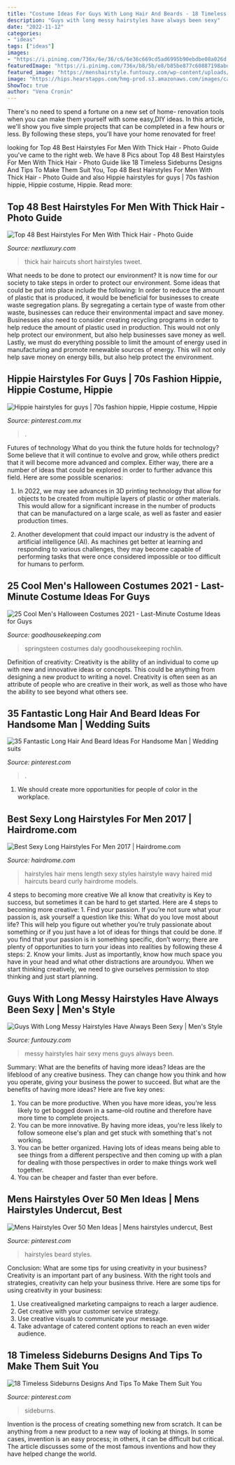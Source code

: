 ```yaml
---
title: "Costume Ideas For Guys With Long Hair And Beards - 18 Timeless Sideburns Designs And Tips To Make Them Suit You"
description: "Guys with long messy hairstyles have always been sexy"
date: "2022-11-12"
categories:
- "ideas"
tags: ["ideas"]
images:
- "https://i.pinimg.com/736x/6e/36/c6/6e36c669cd5ad6995b90ebdbe08a026d.jpg"
featuredImage: "https://i.pinimg.com/736x/b8/5b/e8/b85be877c60887198abdfdbb5129898e.jpg"
featured_image: "https://menshairstyle.funtouzy.com/wp-content/uploads/2019/07/7-Medium-Long-Mens-Hair-8.jpg"
image: "https://hips.hearstapps.com/hmg-prod.s3.amazonaws.com/images/carson-daly-as-bruce-springsteen-during-nbc-today-halloween-news-photo-1055755536-1560891840.jpg?crop=0.99951xw:1xh;center,top&amp;resize=480:*"
ShowToc: true
author: "Vena Cronin"
---
```



There's no need to spend a fortune on a new set of home- renovation tools when you can make them yourself with some easy,DIY ideas. In this article, we'll show you five simple projects that can be completed in a few hours or less. By following these steps, you'll have your home renovated for free!

	

		
looking for Top 48 Best Hairstyles For Men With Thick Hair - Photo Guide you've came to the right web. We have 8 Pics about Top 48 Best Hairstyles For Men With Thick Hair - Photo Guide like 18 Timeless Sideburns Designs And Tips To Make Them Suit You, Top 48 Best Hairstyles For Men With Thick Hair - Photo Guide and also Hippie hairstyles for guys | 70s fashion hippie, Hippie costume, Hippie. Read more:
		
    
## Top 48 Best Hairstyles For Men With Thick Hair - Photo Guide

<img loading=lazy src="http://nextluxury.com/wp-content/uploads/short-haircuts-for-men-with-thick-hair.jpg" onerror="this.onerror=null;this.src='https://tse3.mm.bing.net/th?id=OIP.Y7eoV2f4rgTmnAC4o8I8cQHaJ4&amp;pid=15.1';" alt="Top 48 Best Hairstyles For Men With Thick Hair - Photo Guide">

_Source: nextluxury.com_

>thick hair haircuts short hairstyles tweet. 

	

What needs to be done to protect our environment?
It is now time for our society to take steps in order to protect our environment. Some ideas that could be put into place include the following:
In order to reduce the amount of plastic that is produced, it would be beneficial for businesses to create waste segregation plans. By segregating a certain type of waste from other waste, businesses can reduce their environmental impact and save money. Businesses also need to consider creating recycling programs in order to help reduce the amount of plastic used in production. This would not only help protect our environment, but also help businesses save money as well. Lastly, we must do everything possible to limit the amount of energy used in manufacturing and promote renewable sources of energy. This will not only help save money on energy bills, but also help protect the environment.

    
## Hippie Hairstyles For Guys | 70s Fashion Hippie, Hippie Costume, Hippie

<img loading=lazy src="https://i.pinimg.com/736x/c9/d2/cb/c9d2cbc89e640aa886dc78fc3ec186ec.jpg" onerror="this.onerror=null;this.src='https://tse4.mm.bing.net/th?id=OIP.mZBCdsUSh-Y5gw9uXQmYigHaKU&amp;pid=15.1';" alt="Hippie hairstyles for guys | 70s fashion hippie, Hippie costume, Hippie">

_Source: pinterest.com.mx_

>. 

	

Futures of technology
What do you think the future holds for technology? Some believe that it will continue to evolve and grow, while others predict that it will become more advanced and complex. Either way, there are a number of ideas that could be explored in order to further advance this field. Here are some possible scenarios:
1) In 2022, we may see advances in 3D printing technology that allow for objects to be created from multiple layers of plastic or other materials. This would allow for a significant increase in the number of products that can be manufactured on a large scale, as well as faster and easier production times.

2) Another development that could impact our industry is the advent of artificial intelligence (AI). As machines get better at learning and responding to various challenges, they may become capable of performing tasks that were once considered impossible or too difficult for humans to perform.

    
## 25 Cool Men&#039;s Halloween Costumes 2021 - Last-Minute Costume Ideas For Guys

<img loading=lazy src="https://hips.hearstapps.com/hmg-prod.s3.amazonaws.com/images/carson-daly-as-bruce-springsteen-during-nbc-today-halloween-news-photo-1055755536-1560891840.jpg?crop=0.99951xw:1xh;center,top&amp;resize=480:*" onerror="this.onerror=null;this.src='https://tse1.mm.bing.net/th?id=OIP.Fiz4ZxfWjRmJbYVKl_uc2AHaLH&amp;pid=15.1';" alt="25 Cool Men&#039;s Halloween Costumes 2021 - Last-Minute Costume Ideas for Guys">

_Source: goodhousekeeping.com_

>springsteen costumes daly goodhousekeeping rochlin. 

	

Definition of creativity:
Creativity is the ability of an individual to come up with new and innovative ideas or concepts. This could be anything from designing a new product to writing a novel. Creativity is often seen as an attribute of people who are creative in their work, as well as those who have the ability to see beyond what others see.

    
## 35 Fantastic Long Hair And Beard Ideas For Handsome Man | Wedding Suits

<img loading=lazy src="https://i.pinimg.com/736x/6e/36/c6/6e36c669cd5ad6995b90ebdbe08a026d.jpg" onerror="this.onerror=null;this.src='https://tse4.mm.bing.net/th?id=OIP.waWX3C39FOxlmsPzraIvFwHaLj&amp;pid=15.1';" alt="35 Fantastic Long Hair And Beard Ideas For Handsome Man | Wedding suits">

_Source: pinterest.com_

>. 

	

1. We should create more opportunities for people of color in the workplace.

    
## Best Sexy Long Hairstyles For Men 2017 | Hairdrome.com

<img loading=lazy src="http://hairdrome.com/wp-content/uploads/2017/03/mid-length-hairstyles-for-men.jpg" onerror="this.onerror=null;this.src='https://tse3.mm.bing.net/th?id=OIP.LoWGa2PupxiCVQRU1VWO2QHaLG&amp;pid=15.1';" alt="Best Sexy Long Hairstyles For Men 2017 | Hairdrome.com">

_Source: hairdrome.com_

>hairstyles hair mens length sexy styles hairstyle wavy haired mid haircuts beard curly hairdrome models. 

	

4 steps to becoming more creative
We all know that creativity is Key to success, but sometimes it can be hard to get started. Here are 4 steps to becoming more creative: 1. Find your passion. If you’re not sure what your passion is, ask yourself a question like this: What do you love most about life? This will help you figure out whether you’re truly passionate about something or if you just have a lot of ideas for things that could be done. If you find that your passion is in something specific, don’t worry; there are plenty of opportunities to turn your ideas into realities by following these 4 steps: 
2. Know your limits. Just as importantly, know how much space you have in your head and what other distractions are aroundyou. When we start thinking creatively, we need to give ourselves permission to stop thinking and just start planning.

    
## Guys With Long Messy Hairstyles Have Always Been Sexy | Men&#039;s Style

<img loading=lazy src="https://menshairstyle.funtouzy.com/wp-content/uploads/2019/07/7-Medium-Long-Mens-Hair-8.jpg" onerror="this.onerror=null;this.src='https://tse4.mm.bing.net/th?id=OIP.QIEYCtFvyCCOxL7O4ZdO-QAAAA&amp;pid=15.1';" alt="Guys With Long Messy Hairstyles Have Always Been Sexy | Men&#039;s Style">

_Source: funtouzy.com_

>messy hairstyles hair sexy mens guys always been. 

	

Summary: What are the benefits of having more ideas?
Ideas are the lifeblood of any creative business. They can change how you think and how you operate, giving your business the power to succeed. But what are the benefits of having more ideas? Here are five key ones:
1. You can be more productive. When you have more ideas, you're less likely to get bogged down in a same-old routine and therefore have more time to complete projects.
2. You can be more innovative. By having more ideas, you're less likely to follow someone else's plan and get stuck with something that's not working.
3. You can be better organized. Having lots of ideas means being able to see things from a different perspective and then coming up with a plan for dealing with those perspectives in order to make things work well together.
4. You can be cheaper and faster than ever before.

    
## Mens Hairstyles Over 50 Men Ideas | Mens Hairstyles Undercut, Best

<img loading=lazy src="https://i.pinimg.com/736x/b8/5b/e8/b85be877c60887198abdfdbb5129898e.jpg" onerror="this.onerror=null;this.src='https://tse1.mm.bing.net/th?id=OIP.BhMnBeVYHCj5WS8y5LsHqQHaJV&amp;pid=15.1';" alt="Mens Hairstyles Over 50 Men Ideas | Mens hairstyles undercut, Best">

_Source: pinterest.com_

>hairstyles beard styles. 

	

Conclusion: What are some tips for using creativity in your business?
Creativity is an important part of any business. With the right tools and strategies, creativity can help your business thrive. Here are some tips for using creativity in your business: 
1. Use creativealigned marketing campaigns to reach a larger audience.
2. Get creative with your customer service strategy.
3. Use creative visuals to communicate your message.
4. Take advantage of catered content options to reach an even wider audience.

    
## 18 Timeless Sideburns Designs And Tips To Make Them Suit You

<img loading=lazy src="https://i.pinimg.com/736x/1b/4f/21/1b4f2173c8ea3ad58e68cdd7566d9800.jpg" onerror="this.onerror=null;this.src='https://tse2.mm.bing.net/th?id=OIP.DVrmUDMQ0a781fCkX96j8wHaLG&amp;pid=15.1';" alt="18 Timeless Sideburns Designs And Tips To Make Them Suit You">

_Source: pinterest.com_

>sideburns. 

	

Invention is the process of creating something new from scratch. It can be anything from a new product to a new way of looking at things. In some cases, invention is an easy process; in others, it can be difficult but critical. The article discusses some of the most famous inventions and how they have helped change the world.

